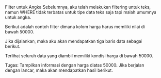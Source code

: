 Filter untuk Angka
Sebelumnya, aku telah melakukan filtering untuk teks, namun WHERE tidak terbatas untuk tipe data teks saja tapi malah umumnya untuk angka.

Berikut adalah contoh filter dimana kolom harga harus memiliki nilai di bawah 50000.



 

Jika dijalankan, maka aku akan mendapatkan tiga baris data sebagai berikut.



Terlihat seluruh data yang diambil memiliki kondisi harga di bawah 50000.

 

Tugas:
Tampilkan informasi dengan harga diatas 50000. Jika berjalan dengan lancar, maka akan mendapatkan hasil berikut.